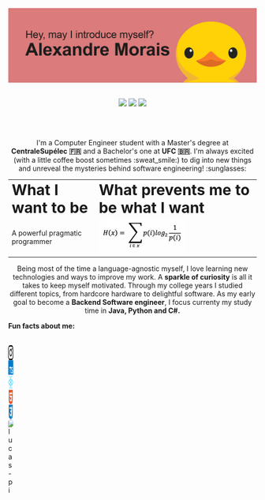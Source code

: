 
<div align="center">
  <img src="index2_.png">
</div>

##

<div align="center"> 
    <a href="https://www.linkedin.com/in/alexandre-morais-90016b1a1/" target="_blank" rel="author"><img src="https://img.shields.io/badge/-LinkedIn-%230077B5?style=for-the-badge&logo=linkedin&logoColor=white" target="_blank"></a> 
    <a href="https://www.instagram.com/ailsonalexx/" target="_blank" rel="author"><img src="https://img.shields.io/badge/ailsonalexx-%23E4405F.svg?style=for-the-badge&logo=Instagram&logoColor=white" target="_blank"></a> 
  <a href="https://www.instagram.com/ailsonalexx/" target="_blank" rel="author"><img src="https://img.shields.io/badge/IDESERVER-%237289DA.svg?style=for-the-badge&logo=discord&logoColor=white" target="_blank"></a> 
  
 <br></br>
  <p>I'm a Computer Engineer student with a Master's degree at <strong>CentraleSupélec 🇫🇷</strong> and a Bachelor's one at <strong>UFC 🇧🇷</strong>. I'm always excited 
(with a little coffee boost sometimes :sweat_smile:)
 to dig into new things and unreveal the mysteries behind software engineering! :sunglasses:</p>
 
 <table border="0">
 <tr>
    <td><b style="font-size:30px">What I want to be</b></td>
    <td><b style="font-size:30px">What prevents me to be what I want</b></td>
 </tr>
 <tr>
    <td>A powerful pragmatic programmer</td>
    <td><img height = "70" src="shannon_entropy_equation_2-300x121.png"></td>
 </tr>
</table>

<p>Being most of the time a language-agnostic myself, I love learning new technologies and ways to improve my work. A <strong>sparkle of curiosity</strong> is all it takes
to keep myself motivated. Through my college years I studied different topics, from hardcore hardware to delightful  software. As my early goal 
  to become a <strong>Backend Software engineer</strong>, I focus currenty my study time in <strong>Java, Python and C#. </strong></p>
</div>

<p><strong>Fun facts about me:</strong></p> 
<div style="display: inline_block; width: 10px"><br>
  <img align="center" alt="lucas-Js" height="30" width="40" src="instagram(1).svg">
  <img align="center" alt="lucas-Ts" height="30" width="40" src="https://raw.githubusercontent.com/devicons/devicon/master/icons/typescript/typescript-plain.svg">
  <img align="center" alt="lucas-React" height="30" width="40" src="https://raw.githubusercontent.com/devicons/devicon/master/icons/react/react-original.svg">
  <img align="center" alt="lucas-HTML" height="30" width="40" src="https://raw.githubusercontent.com/devicons/devicon/master/icons/html5/html5-original.svg">
  <img align="center" alt="lucas-CSS" height="30" width="40" src="https://raw.githubusercontent.com/devicons/devicon/master/icons/css3/css3-original.svg">
  <img align="right" alt="lucas-pic" height="150" style="border-radius:50px;" src="https://octodex.github.com/images/filmtocat.png">
</div>
